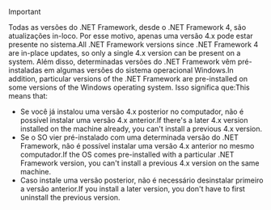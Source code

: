 
> [!IMPORTANT]
> <span data-ttu-id="784e8-101">Todas as versões do .NET Framework, desde o .NET Framework 4, são atualizações in-loco. Por esse motivo, apenas uma versão 4.x pode estar presente no sistema.</span><span class="sxs-lookup"><span data-stu-id="784e8-101">All .NET Framework versions since .NET Framework 4 are in-place updates, so only a single 4.x version can be present on a system.</span></span> <span data-ttu-id="784e8-102">Além disso, determinadas versões do .NET Framework vêm pré-instaladas em algumas versões do sistema operacional Windows.</span><span class="sxs-lookup"><span data-stu-id="784e8-102">In addition, particular versions of the .NET Framework are pre-installed on some versions of the Windows operating system.</span></span> <span data-ttu-id="784e8-103">Isso significa que:</span><span class="sxs-lookup"><span data-stu-id="784e8-103">This means that:</span></span>
>
> - <span data-ttu-id="784e8-104">Se você já instalou uma versão 4.x posterior no computador, não é possível instalar uma versão 4.x anterior.</span><span class="sxs-lookup"><span data-stu-id="784e8-104">If there's a later 4.x version installed on the machine already, you can't install a previous 4.x version.</span></span>
> - <span data-ttu-id="784e8-105">Se o SO vier pré-instalado com uma determinada versão do .NET Framework, não é possível instalar uma versão 4.x anterior no mesmo computador.</span><span class="sxs-lookup"><span data-stu-id="784e8-105">If the OS comes pre-installed with a particular .NET Framework version, you can't install a previous 4.x version on the same machine.</span></span>
> - <span data-ttu-id="784e8-106">Caso instale uma versão posterior, não é necessário desinstalar primeiro a versão anterior.</span><span class="sxs-lookup"><span data-stu-id="784e8-106">If you install a later version, you don't have to first uninstall the previous version.</span></span>


